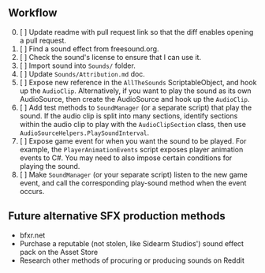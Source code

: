 ## Workflow

0. [ ] Update readme with pull request link so that the diff enables opening a pull request.
1. [ ] Find a sound effect from freesound.org.
2. [ ] Check the sound's license to ensure that I can use it.
3. [ ] Import sound into `Sounds/` folder.
4. [ ] Update `Sounds/Attribution.md` doc.
5. [ ] Expose new reference in the `AllTheSounds` ScriptableObject, and hook up the `AudioClip`. Alternatively, if you want to play the sound as its own AudioSource, then create the AudioSource and hook up the `AudioClip`.
6. [ ] Add test methods to `SoundManager` (or a separate script) that play the sound. If the audio clip is split into many sections, identify sections within the audio clip to play with the `AudioClipSection` class, then use `AudioSourceHelpers.PlaySoundInterval`.
7. [ ] Expose game event for when you want the sound to be played. For example, the `PlayerAnimationEvents` script exposes player animation events to C#. You may need to also impose certain conditions for playing the sound.
8. [ ] Make `SoundManager` (or your separate script) listen to the new game event, and call the corresponding play-sound method when the event occurs.

## Future alternative SFX production methods

* bfxr.net
* Purchase a reputable (not stolen, like Sidearm Studios') sound effect pack on the Asset Store
* Research other methods of procuring or producing sounds on Reddit
